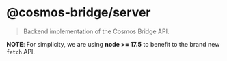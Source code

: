 # @cosmos-bridge/server

> Backend implementation of the Cosmos Bridge API.

**NOTE**: For simplicity, we are using **node >= 17.5** to benefit to the brand new `fetch` API.
